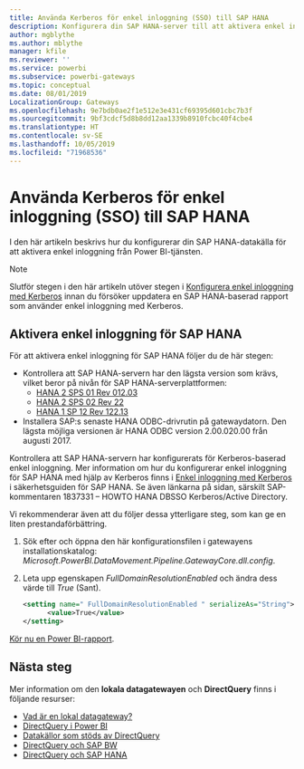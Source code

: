 ```yaml
---
title: Använda Kerberos för enkel inloggning (SSO) till SAP HANA
description: Konfigurera din SAP HANA-server till att aktivera enkel inloggning från Power BI-tjänsten
author: mgblythe
ms.author: mblythe
manager: kfile
ms.reviewer: ''
ms.service: powerbi
ms.subservice: powerbi-gateways
ms.topic: conceptual
ms.date: 08/01/2019
LocalizationGroup: Gateways
ms.openlocfilehash: 9e7bdb0ae2f1e512e3e431cf69395d601cbc7b3f
ms.sourcegitcommit: 9bf3cdcf5d8b8dd12aa1339b8910fcbc40f4cbe4
ms.translationtype: HT
ms.contentlocale: sv-SE
ms.lasthandoff: 10/05/2019
ms.locfileid: "71968536"
---
```

# <a name="use-kerberos-for-single-sign-on-sso-to-sap-hana"></a>Använda Kerberos för enkel inloggning (SSO) till SAP HANA

I den här artikeln beskrivs hur du konfigurerar din SAP HANA-datakälla för att aktivera enkel inloggning från Power BI-tjänsten.

> [!NOTE]
> Slutför stegen i den här artikeln utöver stegen i [Konfigurera enkel inloggning med Kerberos](service-gateway-sso-kerberos.md) innan du försöker uppdatera en SAP HANA-baserad rapport som använder enkel inloggning med Kerberos.

## <a name="enable-sso-for-sap-hana"></a>Aktivera enkel inloggning för SAP HANA

För att aktivera enkel inloggning för SAP HANA följer du de här stegen:

* Kontrollera att SAP HANA-servern har den lägsta version som krävs, vilket beror på nivån för SAP HANA-serverplattformen:
  * [HANA 2 SPS 01 Rev 012.03](https://launchpad.support.sap.com/#/notes/2557386)
  * [HANA 2 SPS 02 Rev 22](https://launchpad.support.sap.com/#/notes/2547324)
  * [HANA 1 SP 12 Rev 122.13](https://launchpad.support.sap.com/#/notes/2528439)
* Installera SAP:s senaste HANA ODBC-drivrutin på gatewaydatorn.  Den lägsta möjliga versionen är HANA ODBC version 2.00.020.00 från augusti 2017.

Kontrollera att SAP HANA-servern har konfigurerats för Kerberos-baserad enkel inloggning. Mer information om hur du konfigurerar enkel inloggning för SAP HANA med hjälp av Kerberos finns i [Enkel inloggning med Kerberos](https://help.sap.com/viewer/b3ee5778bc2e4a089d3299b82ec762a7/2.0.03/1885fad82df943c2a1974f5da0eed66d.html) i säkerhetsguiden för SAP HANA. Se även länkarna på sidan, särskilt SAP-kommentaren 1837331 – HOWTO HANA DBSSO Kerberos/Active Directory.

Vi rekommenderar även att du följer dessa ytterligare steg, som kan ge en liten prestandaförbättring.

1. Sök efter och öppna den här konfigurationsfilen i gatewayens installationskatalog: *Microsoft.PowerBI.DataMovement.Pipeline.GatewayCore.dll.config*.

2. Leta upp egenskapen *FullDomainResolutionEnabled* och ändra dess värde till *True* (Sant).

    ```xml
    <setting name=" FullDomainResolutionEnabled " serializeAs="String">
          <value>True</value>
    </setting>
    ```

[Kör nu en Power BI-rapport](service-gateway-sso-kerberos.md#run-a-power-bi-report).

## <a name="next-steps"></a>Nästa steg

Mer information om den **lokala datagatewayen** och **DirectQuery** finns i följande resurser:

* [Vad är en lokal datagateway?](/data-integration/gateway/service-gateway-getting-started)
* [DirectQuery i Power BI](desktop-directquery-about.md)
* [Datakällor som stöds av DirectQuery](desktop-directquery-data-sources.md)
* [DirectQuery och SAP BW](desktop-directquery-sap-bw.md)
* [DirectQuery och SAP HANA](desktop-directquery-sap-hana.md)
